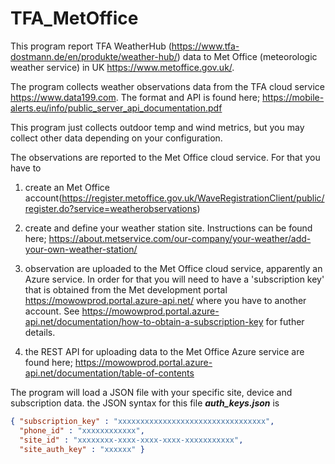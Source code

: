 # TFA_MetOffice

This program report TFA WeatherHub (https://www.tfa-dostmann.de/en/produkte/weather-hub/) data to
Met Office (meteorologic weather service) in UK https://www.metoffice.gov.uk/.

The program collects weather observations data from the TFA cloud service https://www.data199.com.
The format and API is found here; https://mobile-alerts.eu/info/public_server_api_documentation.pdf

This program just collects outdoor temp and wind metrics, but you may collect other data depending on your configuration.

The observations are reported to the Met Office cloud service. For that you have to
1) create an Met Office account(https://register.metoffice.gov.uk/WaveRegistrationClient/public/register.do?service=weatherobservations)
2) create and define your weather station site. Instructions can be found here; https://about.metservice.com/our-company/your-weather/add-your-own-weather-station/
3) observation are uploaded to the Met Office cloud service, apparently an Azure service. In order for that you will need to have a 'subscription key' that is obtained
from the Met development portal https://mowowprod.portal.azure-api.net/ where you have to another account. See https://mowowprod.portal.azure-api.net/documentation/how-to-obtain-a-subscription-key
for futher details.

4) the REST API for uploading data to the Met Office Azure service are found here;
https://mowowprod.portal.azure-api.net/documentation/table-of-contents

The program will load a JSON file with your specific site, device and subscription data.
the JSON syntax for this file **_auth_keys.json_** is
```json
{ "subscription_key" : "xxxxxxxxxxxxxxxxxxxxxxxxxxxxxxxxx",
  "phone_id" : "xxxxxxxxxxxx",
  "site_id" : "xxxxxxxx-xxxx-xxxx-xxxx-xxxxxxxxxxx",
  "site_auth_key" : "xxxxxx" }
```